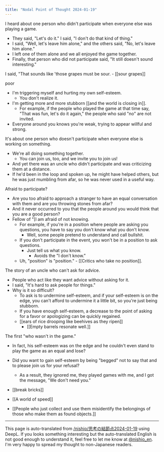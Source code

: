 ```yaml
---
title: "Nodal Point of Thought 2024-01-19"
---
```


I heard about one person who didn't participate when everyone else was playing a game.
- They said, "Let's do it." I said, "I don't do that kind of thing."
- I said, "Well, let's leave him alone," and the others said, "No, let's leave him alone."
- I left one of them alone and we all enjoyed the game together.
- Finally, that person who did not participate said, "It still doesn't sound interesting."

I said, "That sounds like 'those grapes must be sour.
    - [[sour grapes]]

poor
- I'm triggering myself and hurting my own self-esteem.
    - You don't realize it.
- I'm getting more and more stubborn [[and the world is closing in]].
    - For example, if the people who played the game at that time say, "That was fun, let's do it again," the people who said "no" are not invited.
- Everyone around you knows you're weak, trying to appear willful and strong.

It's about one person who doesn't participate when everyone else is working on something.
- We're all doing something together.
    - You can join us, too, and we invite you to join us!
- And yet there was an uncle who didn't participate and was criticizing them at a distance.
- If he'd been in the loop and spoken up, he might have helped others, but he was just mumbling from afar, so he was never used in a useful way.

Afraid to participate?
- Are you too afraid to approach a stranger to have an equal conversation with them and are you throwing stones from afar?
- And it never occurred to you that the people around you would think that you are a good person?
- Fellow of "[I am afraid of not knowing.
    - For example, if you're in a position where people are asking you questions, you have to say you don't know what you don't know.
        - Well, some people pretend to understand and call bullshit.
    - If you don't participate in the event, you won't be in a position to ask questions.
        - Just tell us what you know.
            - Avoids the "I don't know."
    - Uh, "position" is "position."
            - [[Critics who take no position]].

The story of an uncle who can't ask for advice.
- People who act like they want advice without asking for it.
- I said, "It's hard to ask people for things."
- Why is it so difficult?
    - To ask is to undermine self-esteem, and if your self-esteem is on the edge, you can't afford to undermine it a little bit, so you're just being stubborn.
    - If you have enough self-esteem, a decrease to the point of asking for a favor or apologizing can be quickly regained.
    - [[ears of rice drooping like beehives as they ripen]]
        - [[Empty barrels resonate well.]]

The first "who wasn't in the game."
- In fact, his self-esteem was on the edge and he couldn't even stand to play the game as an equal and lose?
- Did you want to gain self-esteem by being "begged" not to say that and to please join us for your refusal?
    - As a result, they ignored me, they played games with me, and I got the message, "We don't need you."

- [[break bricks]]
- [[A world of speed]]
- [[People who just collect and use them misidentify the belongings of those who make them as found objects.]]

---
This page is auto-translated from [/nishio/思考の結節点2024-01-19](https://scrapbox.io/nishio/思考の結節点2024-01-19) using DeepL. If you looks something interesting but the auto-translated English is not good enough to understand it, feel free to let me know at [@nishio_en](https://twitter.com/nishio_en). I'm very happy to spread my thought to non-Japanese readers.
